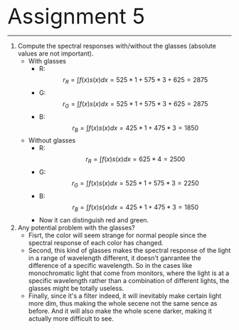<font size=10>Assignment 5</font>

---

1. Compute the spectral responses with/without the glasses (absolute values are not important).
   - With glasses
     - R: $$r_R=\int{f(x)}{s(x)}dx = 525 * 1 + 575 * 3 + 625 = 2875$$
     - G: $$r_G=\int{f(x)}{s(x)}dx = 525 * 1 + 575 * 3 + 625 = 2875$$
     - B: $$r_B=\int{f(x)}{s(x)}dx = 425 * 1 + 475 * 3 = 1850$$
   - Without glasses
     - R: $$r_R=\int{f(x)}{s(x)}dx = 625 * 4 = 2500$$
     - G: $$r_G=\int{f(x)}{s(x)}dx = 525 * 1 + 575 * 3 = 2250$$
     - B: $$r_B=\int{f(x)}{s(x)}dx = 425 * 1 + 475 * 3 = 1850$$
     - Now it can distinguish red and green.
2. Any potential problem with the glasses?
   - Fisrt, the color will seem strange for normal people since the spectral response of each color has changed.
   - Second, this kind of glasses makes the spectral response of the light in a range of wavelength different, it doesn't ganrantee the difference of a specific wavelength. So in the cases like monochromatic light that come from monitors, where the light is at a specific wavelength rather than a combination of different lights, the glasses might be totally useless.
   - Finally, since it's a filter indeed, it will inevitably make certain light more dim, thus making the whole secene not the same sence as before. And it will also make the whole scene darker, making it actually more difficult to see.